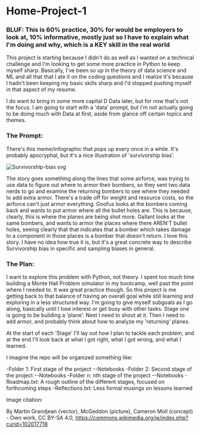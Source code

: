 # Home-Project-1

### BLUF: This is 60% practice, 30% for would be employers to look at, 10% informative, mostly just so I have to explain what I'm doing and why, which is a KEY skill in the real world

This project is starting because I didn't do as well as I wanted on a technical challenge and I'm looking to get some more practice in Python to keep myself sharp. Basically, I've been so up in the theory of data science and ML and all that that I ate it on the coding questions and I realize it's because I hadn't been keeping my basic skills sharp and I'd stopped pushing myself in that aspect of my resume. 

I do want to bring in some more capital D Data later, but for now that's not the focus. I am going to start with a 'data' prompt, but I'm not actually going to be doing much with Data at first, aside from glance off certain topics and themes.

### The Prompt:

There's this meme/infographic that pops up every once in a while. It's probably apocryphal, but it's a nice illustration of 'survivorship bias'.

![Survivorship-bias svg](https://user-images.githubusercontent.com/85522002/163843571-cbbae519-afdd-4758-95f4-cd7008cd7cd5.png)

The story goes something along the lines that some airforce, was trying to use data to figure out where to armor their bombers, so they sent two data nerds to go and examine the returning bombers to see where they needed to add extra armor. There's a trade off for weight and resource costs, so  the airforce can't just armor everything. Goofus looks at the bombers coming back and wants to put armor where all the bullet holes are. This is because, clearly, this is where the planes are being shot more. Gallant looks at the same bombers, and wants to armor the places where there AREN'T bullet holes, seeing clearly that that indicates that a bomber which takes damage to a component in those places is a bomber that doesn't return. I love this story. I have no idea how true it is, but it's a great concrete way to describe Survivorship bias in specific and sampling biases in general. 

### The Plan:

I want to explore this problem with Python, not theory. I spent too much time building a Monte Hall Problem simulator in my bootcamp, well past the point where I needed to. It was great practice though. So this project is me getting back to that balance of having an overall goal while still learning and exploring in a less structured way. I'm going to give myself subgoals as I go along, basically until I lose interest or get busy with other tasks. Stage one is going to be building a 'plane'. Next I need to shoot at it. Then I need to add armor, and probably think about how to analyze my 'returning' planes.

At the start of each 'Stage' I'll lay out how I plan to tackle each problem, and at the end I'll look back at what I got right, what I got wrong, and what I learned.

I imagine the repo will be organized something like:

-Folder 1: First stage of the project
--Notebooks
-Folder 2: Second stage of the project
--Notebooks
-Folder n: nth stage of the project
--Notebooks
-Roadmap.txt: A rough outline of the different stages, focused on forthcoming steps
-Reflections.txt: Less formal musings on lessons learned



Image citation:

By Martin Grandjean (vector), McGeddon (picture), Cameron Moll (concept) - Own work, CC BY-SA 4.0, https://commons.wikimedia.org/w/index.php?curid=102017718
